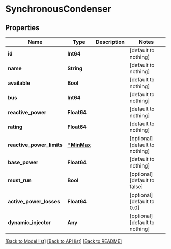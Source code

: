 # SynchronousCondenser

## Properties

Name | Type | Description | Notes
------------ | ------------- | ------------- | -------------
**id** | **Int64** |  | [default to nothing]
**name** | **String** |  | [default to nothing]
**available** | **Bool** |  | [default to nothing]
**bus** | **Int64** |  | [default to nothing]
**reactive_power** | **Float64** |  | [default to nothing]
**rating** | **Float64** |  | [default to nothing]
**reactive_power_limits** | [***MinMax**](MinMax.md) |  | [optional] [default to nothing]
**base_power** | **Float64** |  | [default to nothing]
**must_run** | **Bool** |  | [optional] [default to false]
**active_power_losses** | **Float64** |  | [optional] [default to 0.0]
**dynamic_injector** | **Any** |  | [optional] [default to nothing]

[[Back to Model list]](../README.md#models) [[Back to API list]](../README.md#api-endpoints) [[Back to README]](../README.md)
